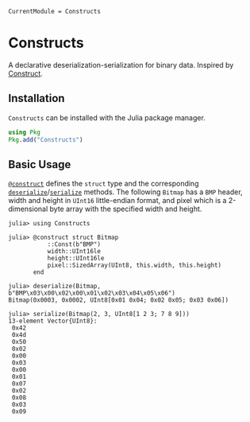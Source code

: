 ```@meta
CurrentModule = Constructs
```

# Constructs

A declarative deserialization-serialization for binary data.
Inspired by [Construct](https://construct.readthedocs.io/).

## Installation

`Constructs` can be installed with the Julia package manager.

```julia
using Pkg
Pkg.add("Constructs")
```

## Basic Usage

[`@construct`](@ref) defines the `struct` type and the corresponding [`deserialize`](@ref)/[`serialize`](@ref) methods.
The following `Bitmap` has a `BMP` header, width and height in `UInt16` little-endian format,
and pixel which is a 2-dimensional byte array with the specified width and height.

```jldoctest
julia> using Constructs

julia> @construct struct Bitmap
           ::Const(b"BMP")
           width::UInt16le
           height::UInt16le
           pixel::SizedArray(UInt8, this.width, this.height)
       end

julia> deserialize(Bitmap, b"BMP\x03\x00\x02\x00\x01\x02\x03\x04\x05\x06")
Bitmap(0x0003, 0x0002, UInt8[0x01 0x04; 0x02 0x05; 0x03 0x06])

julia> serialize(Bitmap(2, 3, UInt8[1 2 3; 7 8 9]))
13-element Vector{UInt8}:
 0x42
 0x4d
 0x50
 0x02
 0x00
 0x03
 0x00
 0x01
 0x07
 0x02
 0x08
 0x03
 0x09
```
